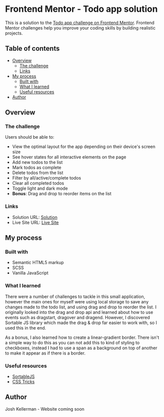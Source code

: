 # Frontend Mentor - Todo app solution

This is a solution to the [Todo app challenge on Frontend Mentor](https://www.frontendmentor.io/challenges/todo-app-Su1_KokOW). Frontend Mentor challenges help you improve your coding skills by building realistic projects.

## Table of contents

- [Overview](#overview)
  - [The challenge](#the-challenge)
  - [Links](#links)
- [My process](#my-process)
  - [Built with](#built-with)
  - [What I learned](#what-i-learned)
  - [Useful resources](#useful-resources)
- [Author](#author)

## Overview

### The challenge

Users should be able to:

- View the optimal layout for the app depending on their device's screen size
- See hover states for all interactive elements on the page
- Add new todos to the list
- Mark todos as complete
- Delete todos from the list
- Filter by all/active/complete todos
- Clear all completed todos
- Toggle light and dark mode
- **Bonus**: Drag and drop to reorder items on the list

### Links

- Solution URL: [Solution](https://github.com/jkellerman/todo-app-main)
- Live Site URL: [Live Site](https://jkellerman.github.io/todo-app-main/)

## My process

### Built with

- Semantic HTML5 markup
- SCSS
- Vanilla JavaScript

### What I learned

There were a number of challenges to tackle in this small application, however the main ones for myself were using local storage to save any changes made to the todo list, and using drag and drop to reorder the list. I originally looked into the drag and drop api and learned about how to use events such as dragstart, dragover and dragend. However, I discovered Sortable JS library which made the drag & drop far easier to work with, so I used this in the end.

As a bonus, I also learned how to create a linear-gradient border. There isn't a simple way to do this as you can not add this to kind of styling to checkboxes, instead I had to use a span as a background on top of another to make it appear as if there is a border.

### Useful resources

- [SortableJS](https://github.com/SortableJS/Sortable)
- [CSS Tricks](https://css-tricks.com/gradient-borders-in-css/)

## Author

Josh Kellerman - Website coming soon

